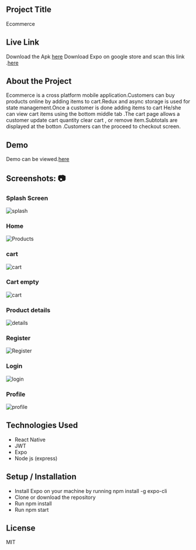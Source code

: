 
## Project Title
Ecommerce

## Live Link
Download the Apk  [here](https://expo.dev/artifacts/f43ccaaf-a9d8-41e4-a657-a8b074e65e8c)
Download Expo on google store and scan this link .[here](https://expo.dev/@nicksy/NewsApp)

## About the Project
Ecommerce is a cross platform mobile application.Customers can buy products online by adding items to cart.Redux and async storage is used for state management.Once a customer is done adding items to cart He/she can view cart items using the bottom middle tab
.The cart page allows a customer update cart quantity clear cart , or remove item.Subtotals are displayed at the botton .Customers can the proceed to checkout screen.

## Demo
Demo can be viewed.[here](https://res.cloudinary.com/kenya-power/video/upload/v1656065509/online-shop/Screenrecorder-2022-06-24-12-42-31-853_xwsqor.mp4)

## Screenshots: 📷
### Splash Screen
![splash](https://res.cloudinary.com/kenya-power/image/upload/v1656418136/online-shop/screeens/Screenshot_2022-06-28-15-08-31-005_host.exp.exponent_tmbgze.jpg)
### Home
![Products](https://res.cloudinary.com/kenya-power/image/upload/v1656417748/online-shop/screeens/Screenshot_2022-06-28-14-46-28-135_host.exp.exponent_uanblv.jpg)
### cart
![cart](https://res.cloudinary.com/kenya-power/image/upload/v1656417743/online-shop/screeens/Screenshot_2022-06-28-14-57-55-751_host.exp.exponent_muzsgy.jpg)

### Cart empty
![cart](https://res.cloudinary.com/kenya-power/image/upload/v1656417745/online-shop/screeens/Screenshot_2022-06-28-14-46-05-596_host.exp.exponent_gzwuay.jpg)
### Product details
![details](https://res.cloudinary.com/kenya-power/image/upload/v1656417746/online-shop/screeens/Screenshot_2022-06-28-14-46-40-005_host.exp.exponent_bvupuu.jpg)
### Register
![Register](https://res.cloudinary.com/kenya-power/image/upload/v1656417744/online-shop/screeens/Screenshot_2022-06-28-14-46-20-168_host.exp.exponent_nf3lip.jpg)
### Login
![login](https://res.cloudinary.com/kenya-power/image/upload/v1656417749/online-shop/screeens/Screenshot_2022-06-28-14-46-16-752_host.exp.exponent_emcpyl.jpg)

### Profile 
![profile](https://res.cloudinary.com/kenya-power/image/upload/v1656417743/online-shop/screeens/Screenshot_2022-06-28-15-00-27-445_host.exp.exponent_ebzqnx.jpg)





## Technologies Used
* React Native
* JWT
* Expo
* Node js (express)

## Setup / Installation
* Install Expo on your machine by running npm install -g expo-cli
* Clone or download the repository
* Run npm install
* Run npm start
## License
MIT
